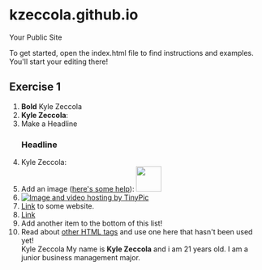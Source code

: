 kzeccola.github.io
=====================

Your Public Site

To get started, open the index.html file to find instructions and examples. You'll start your editing there!

<h2 id="Exercise1">Exercise 1</h2>
<ol>
  <li><b>Bold</b> Kyle Zeccola</li>
  <li><b>Kyle Zeccola</b>:</li>
  <li>Make a Headline<h3>Headline</h3></li>
  <li>Kyle Zeccola:</li>
  <li>Add an image (<a href="http://forum.koramgame.com/thread-60307-1-1.html">here's some help</a>): <img src="http://upload.wikimedia.org/wikipedia/commons/thumb/8/85/Smiley.svg/800px-Smiley.svg.png" height="50" width="50"</li>
  <li><a href="http://tinypic.com?ref=j77u3p" target="_blank"><img src="http://i62.tinypic.com/j77u3p.jpg" border="0" alt="Image and video hosting by TinyPic"></a></li>
  <li><a href="http://www.coceleratoru.com">Link</a> to some website.</li>
  <li><a href="http://www.google.com">Link</a></li>
  <li>Add another item to the bottom of this list!</li>
  <li>Read about <a href="http://www.quackit.com/html/tags/">other HTML tags</a> and use one here that hasn't been used yet!</li>
  <html>Kyle Zeccola</html>
  
  <html>My name is <b>Kyle Zeccola</b> and i am 21 years old.</html>
  <html>I am a junior business management major.</html>
